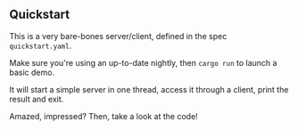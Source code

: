 ## Quickstart

This is a very bare-bones server/client, defined in the spec `quickstart.yaml`.

Make sure you're using an up-to-date nightly, then `cargo run` to launch a basic demo.

It will start a simple server in one thread, access it through a client, print the result and exit.

Amazed, impressed? Then, take a look at the code!
